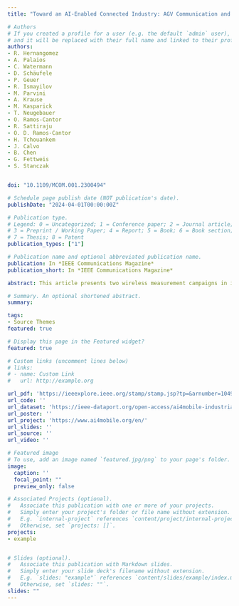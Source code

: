 ```yaml
---
title: "Toward an AI-Enabled Connected Industry: AGV Communication and Sensor Measurement Datasets"

# Authors
# If you created a profile for a user (e.g. the default `admin` user), write the username (folder name) here 
# and it will be replaced with their full name and linked to their profile.
authors:
- R. Hernangomez
- A. Palaios
- C. Watermann
- D. Schäufele
- P. Geuer
- R. Ismayilov
- M. Parvini
- A. Krause
- M. Kasparick
- T. Neugebauer
- O. Ramos-Cantor
- R. Sattiraju 
- O. D. Ramos-Cantor
- H. Tchouankem
- J. Calvo
- B. Chen
- G. Fettweis
- S. Stanczak


doi: "10.1109/MCOM.001.2300494"

# Schedule page publish date (NOT publication's date).
publishDate: "2024-04-01T00:00:00Z"

# Publication type.
# Legend: 0 = Uncategorized; 1 = Conference paper; 2 = Journal article;
# 3 = Preprint / Working Paper; 4 = Report; 5 = Book; 6 = Book section;
# 7 = Thesis; 8 = Patent
publication_types: ["1"]

# Publication name and optional abbreviated publication name.
publication: In *IEEE Communications Magazine*
publication_short: In *IEEE Communications Magazine*

abstract: This article presents two wireless measurement campaigns in industrial testbeds: industrial vehicle-to-vehicle (iV2V) and industrial vehicle-to-in-frastructure plus sensor (iV21+), with detailed information about the two captured datasets. iV2V covers sidelink communication scenarios between moving and stationary robots, while iV21+ is conducted at an industrial setting where an autonomous cleaning robot is connected to a private cellular network. The combination of different communication technologies within a common measurement methodology provides insights that can be exploited by ML for tasks, such as fingerprinting, line-of-sight detection, prediction of quality of service, or link selection. Moreover, the datasets are publicly available, labeled, and pre-filtered for fast on-boarding and applicability.

# Summary. An optional shortened abstract.
summary: 

tags:
- Source Themes
featured: true

# Display this page in the Featured widget?
featured: true

# Custom links (uncomment lines below)
# links:
# - name: Custom Link
#   url: http://example.org

url_pdf: 'https://ieeexplore.ieee.org/stamp/stamp.jsp?tp=&arnumber=10494952'
url_code: ''
url_dataset: 'https://ieee-dataport.org/open-access/ai4mobile-industrial-wireless-datasets-iv2v-and-iv2i'
url_poster: ''
url_project: 'https://www.ai4mobile.org/en/'
url_slides: ''
url_source: ''
url_video: ''

# Featured image
# To use, add an image named `featured.jpg/png` to your page's folder. 
image:
  caption: ''
  focal_point: ""
  preview_only: false

# Associated Projects (optional).
#   Associate this publication with one or more of your projects.
#   Simply enter your project's folder or file name without extension.
#   E.g. `internal-project` references `content/project/internal-project/index.md`.
#   Otherwise, set `projects: []`.
projects:
- example


# Slides (optional).
#   Associate this publication with Markdown slides.
#   Simply enter your slide deck's filename without extension.
#   E.g. `slides: "example"` references `content/slides/example/index.md`.
#   Otherwise, set `slides: ""`.
slides: ""
---
```

